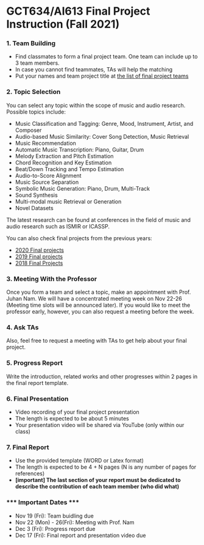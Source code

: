 # GCT634/AI613 Final Project Instruction (Fall 2021)


### 1. Team Building
- Find classmates to form a final project team. One team can include up to 3 team members.
- In case you cannot find teammates, TAs will help the matching
- Put your names and team project title at [the list of final project teams](https://docs.google.com/spreadsheets/d/1EhfPPE4KD8BoI81xPSSsMv585ep6M8G8BrmM4NrUXkA/edit?usp=sharing)

### 2. Topic Selection
You can select any topic within the scope of music and audio research. Possible topics include:
- Music Classification and Tagging: Genre, Mood, Instrument, Artist, and Composer
- Audio-based Music Similarity: Cover Song Detection, Music Retrieval
- Music Recommendation
- Automatic Music Transcription: Piano, Guitar, Drum
- Melody Extraction and Pitch Estimation
- Chord Recognition and Key Estimation
- Beat/Down Tracking and Tempo Estimation
- Audio-to-Score Alignment
- Music Source Separation
- Symbolic Music Generation: Piano, Drum, Multi-Track
- Sound Synthesis
- Multi-modal music Retrieval or Generation
- Novel Datasets

The latest research can be found at conferences in the field of music and audio research such as ISMIR or ICASSP. 

You can also check final projects from the previous years: 
- [2020 Final projects](https://mac.kaist.ac.kr/~juhan/gct634/2020/final.html)
- [2019 Final projects](https://mac.kaist.ac.kr/~juhan/gct634/2019/final.html)
- [2018 Final Projects](https://mac.kaist.ac.kr/~juhan/gct634/2018/final.html)


### 3. Meeting With the Professor
Once you form a team and select a topic, make an appointment with Prof. Juhan Nam. We will have a concentrated meeting week on Nov 22-26 (Meeting time slots will be announced later). If you would like to meet the professor early, however, you can also request a meeting before the week. 

### 4. Ask TAs
Also, feel free to request a meeting with TAs to get help about your final project.

### 5. Progress Report
Write the introduction, related works and other progresses within 2 pages in the final report template.

### 6. Final Presentation
- Video recording of your final project presentation
- The length is expected to be about 5 minutes
- Your presentation video will be shared via YouTube (only within our class)

### 7. Final Report
- Use the provided template (WORD or Latex format)
- The length is expected to be 4 + N pages (N is any number of pages for references)
- **[important] The last section of your report must be dedicated to describe the contribution of each team member (who did what)**

### *** Important Dates ***
- Nov 19 (Fri): Team buidling due 
- Nov 22 (Mon) - 26(Fri): Meeting with Prof. Nam
- Dec 3 (Fri): Progress report due 
- Dec 17 (Fri): Final report and presentation video due

